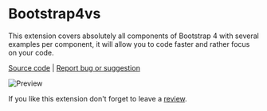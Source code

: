 # Bootstrap4vs

This extension covers absolutely all components of Bootstrap 4 with several examples per component, it will allow you to code faster and rather focus on your code. 

[Source code](https://github.com/oufly/Bootstrap4vs) | [Report bug or suggestion](https://github.com/oufly/Bootstrap4vs/issues) 

![Preview](preview.png)

If you like this extension don't forget to leave a [review](https://marketplace.visualstudio.com/items?itemName=ouali-amar.bootstrap4vs&ssr=false#review-details).